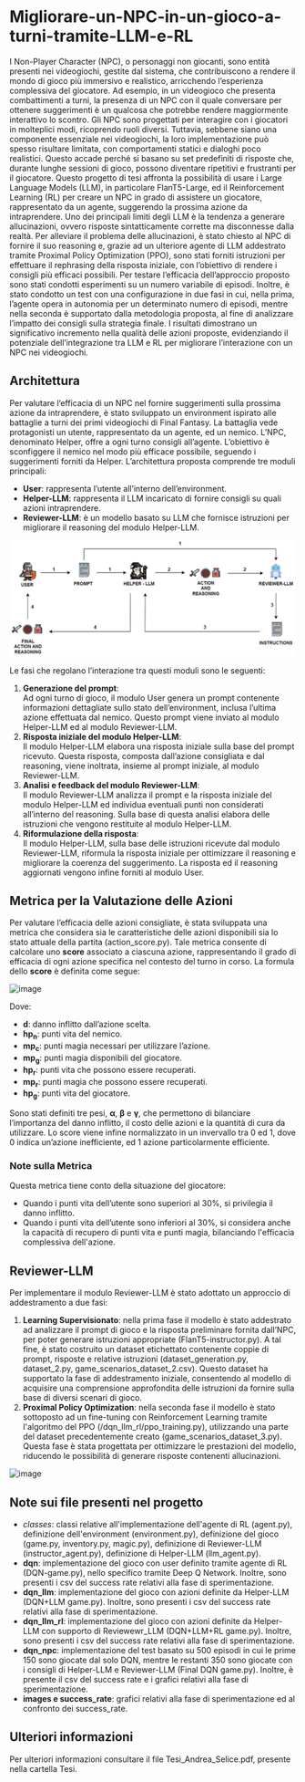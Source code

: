 # Migliorare-un-NPC-in-un-gioco-a-turni-tramite-LLM-e-RL
I Non-Player Character (NPC), o personaggi non giocanti, sono entità presenti nei videogiochi, gestite dal sistema, che contribuiscono a rendere il mondo di gioco più immersivo e realistico, arricchendo l’esperienza complessiva del giocatore. Ad esempio, in un videogioco che presenta combattimenti a turni, la presenza di un NPC con il quale conversare per ottenere suggerimenti è un qualcosa che potrebbe rendere maggiormente interattivo lo scontro. Gli NPC sono progettati per interagire con i giocatori in molteplici modi, ricoprendo ruoli diversi. Tuttavia, sebbene siano una componente essenziale nei videogiochi, la loro implementazione può spesso risultare limitata, con comportamenti statici e dialoghi poco realistici. Questo accade perché si basano su set predefiniti di risposte che, durante lunghe sessioni di gioco, possono diventare ripetitivi e frustranti per il giocatore.
Questo progetto di tesi affronta la possibilità di usare i Large Language Models (LLM), in particolare FlanT5-Large, ed il Reinforcement Learning (RL) per creare un NPC in grado di assistere un giocatore, rappresentato da un agente, suggerendo la prossima azione da intraprendere. Uno dei principali limiti degli LLM è la tendenza a generare allucinazioni, ovvero risposte sintatticamente corrette ma disconnesse dalla realtà. Per alleviare il problema delle allucinazioni, è stato chiesto al NPC di fornire il suo reasoning e, grazie ad un ulteriore agente di LLM addestrato tramite Proximal Policy Optimization (PPO), sono stati forniti istruzioni per effettuare il rephrasing della risposta iniziale, con l’obiettivo di rendere i consigli più efficaci possibili. Per testare l’efficacia dell’approccio proposto sono stati condotti esperimenti su un numero variabile di episodi. Inoltre, è stato condotto un test con una configurazione in due fasi in cui, nella prima, l’agente opera in autonomia per un determinato numero di episodi, mentre nella seconda è supportato dalla metodologia proposta, al fine di analizzare l’impatto dei consigli sulla strategia finale. I risultati dimostrano un significativo incremento nella qualità delle azioni proposte, evidenziando il potenziale dell’integrazione tra LLM e RL per migliorare l’interazione con un NPC nei videogiochi.

## Architettura
Per valutare l’efficacia di un NPC nel fornire suggerimenti sulla prossima azione da intraprendere, è stato sviluppato un environment ispirato alle battaglie a turni dei primi videogiochi di Final Fantasy. La battaglia vede protagonisti un utente, rappresentato da un
agente, ed un nemico. L’NPC, denominato Helper, offre a ogni turno consigli all’agente. L’obiettivo è sconfiggere il nemico nel modo più efficace possibile, seguendo i suggerimenti forniti da Helper.
L’architettura proposta comprende tre moduli principali:
- **User**: rappresenta l’utente all’interno dell’environment.
- **Helper-LLM**: rappresenta il LLM incaricato di fornire consigli su quali azioni intraprendere.
- **Reviewer-LLM**: è un modello basato su LLM che fornisce istruzioni per migliorare il reasoning del modulo Helper-LLM.

![Architettura dei Moduli](architettura.jpg)

Le fasi che regolano l’interazione tra questi moduli sono le seguenti:
1. **Generazione del prompt**:  
   Ad ogni turno di gioco, il modulo User genera un prompt contenente informazioni dettagliate sullo stato dell’environment, inclusa l’ultima azione effettuata dal nemico. Questo prompt viene inviato al modulo Helper-LLM ed al modulo Reviewer-LLM.
2. **Risposta iniziale del modulo Helper-LLM**:  
   Il modulo Helper-LLM elabora una risposta iniziale sulla base del prompt ricevuto. Questa risposta, composta dall’azione consigliata e dal reasoning, viene inoltrata, insieme al prompt iniziale, al modulo Reviewer-LLM.
3. **Analisi e feedback del modulo Reviewer-LLM**:  
   Il modulo Reviewer-LLM analizza il prompt e la risposta iniziale del modulo Helper-LLM ed individua eventuali punti non considerati all’interno del reasoning. Sulla base di questa analisi elabora delle istruzioni che vengono restituite al modulo Helper-LLM.
4. **Riformulazione della risposta**:  
   Il modulo Helper-LLM, sulla base delle istruzioni ricevute dal modulo Reviewer-LLM, riformula la risposta iniziale per ottimizzare il reasoning e migliorare la coerenza del suggerimento. La risposta ed il reasoning aggiornati vengono infine forniti al modulo User.

## Metrica per la Valutazione delle Azioni
Per valutare l’efficacia delle azioni consigliate, è stata sviluppata una metrica che considera sia le caratteristiche delle azioni disponibili sia lo stato attuale della partita (action_score.py). Tale metrica consente di calcolare uno **score** associato a ciascuna azione, rappresentando il grado di efficacia di ogni azione specifica nel contesto del turno in corso.
La formula dello **score** è definita come segue:

![image](https://github.com/user-attachments/assets/779227d4-0906-43d9-bd26-a4ec152c9ea1)

Dove:
- **d**: danno inflitto dall’azione scelta.
- **hp<sub>n</sub>**: punti vita del nemico.
- **mp<sub>c</sub>**: punti magia necessari per utilizzare l’azione.
- **mp<sub>g</sub>**: punti magia disponibili del giocatore.
- **hp<sub>r</sub>**: punti vita che possono essere recuperati.
- **mp<sub>r</sub>**: punti magia che possono essere recuperati.
- **hp<sub>g</sub>**: punti vita del giocatore.

Sono stati definiti tre pesi, **α**, **β** e **γ**, che permettono di bilanciare l’importanza del danno inflitto, il costo delle azioni e la quantità di cura da utilizzare.
Lo score viene infine normalizzato in un invervallo tra 0 ed 1, dove 0 indica un’azione inefficiente, ed 1 azione particolarmente efficiente.

### Note sulla Metrica
Questa metrica tiene conto della situazione del giocatore:  
- Quando i punti vita dell’utente sono superiori al 30%, si privilegia il danno inflitto.
- Quando i punti vita dell’utente sono inferiori al 30%, si considera anche la capacità di recupero di punti vita e punti magia, bilanciando l'efficacia complessiva dell'azione.

## Reviewer-LLM
Per implementare il modulo Reviewer-LLM è stato adottato un approccio di addestramento a due fasi:
1. **Learning Supervisionato**: nella prima fase il modello è stato addestrato ad analizzare il prompt di gioco e la risposta preliminare fornita dall’NPC, per poter generare istruzioni appropriate (FlanT5-instructor.py). A tal fine, è stato costruito un dataset etichettato contenente coppie di prompt, risposte e relative istruzioni (dataset_generation.py, dataset_2.py, game_scenarios_dataset_2.csv). Questo dataset ha supportato la fase di addestramento iniziale, consentendo al modello di acquisire una comprensione approfondita delle istruzioni da fornire sulla base di diversi scenari di gioco.
2. **Proximal Policy Optimization**: nella seconda fase il modello è stato sottoposto ad un fine-tuning con Reinforcement Learning tramite l'algoritmo del PPO (/dqn_llm_rl/ppo_training.py), utilizzando una parte del dataset precedentemente creato (game_scenarios_dataset_3.py). Questa fase è stata progettata per ottimizzare le prestazioni del modello, riducendo le possibilità di generare risposte contenenti allucinazioni.

![image](https://github.com/user-attachments/assets/9abea6e6-dc87-41de-8982-dd65478a6f8c)

## Note sui file presenti nel progetto
- *classes*: classi relative all'implementazione dell'agente di RL (agent.py), definizione dell'environment (environment.py), definizione del gioco (game.py, inventory.py, magic.py), definizione di Reviewer-LLM (instructor_agent.py), definizione di Helper-LLM (llm_agent.py).
- **dqn**: implementazione del gioco con user definito tramite agente di RL (DQN-game.py), nello specifico tramite Deep Q Network. Inoltre, sono presenti i csv del success rate relativi alla fase di sperimentazione.
- **dqn_llm**: implementazione del gioco con azioni definite da Helper-LLM (DQN+LLM game.py). Inoltre, sono presenti i csv del success rate relativi alla fase di sperimentazione.
- **dqn_llm_rl**: implementazione del gioco con azioni definite da Helper-LLM con supporto di Reviewewr_LLM (DQN+LLM+RL game.py). Inoltre, sono presenti i csv del success rate relativi alla fase di sperimentazione.
- **dqn_npc**: implementazione del test basato su 500 episodi in cui le prime 150 sono giocate dal solo DQN, mentre le restanti 350 sono giocate con i consigli di Helper-LLM e Reviewer-LLM (Final DQN game.py). Inoltre, è presente il csv del success rate e i grafici relativi alla fase di sperimentazione.
- **images e success_rate**: grafici relativi alla fase di sperimentazione ed al confronto dei success_rate.

## Ulteriori informazioni
Per ulteriori informazioni consultare il file Tesi_Andrea_Selice.pdf, presente nella cartella Tesi.
